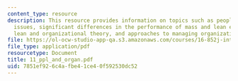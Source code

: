 ```yaml
---
content_type: resource
description: This resource provides information on topics such as people and organizational
  issues, significant differences in the performance of mass and lean enterprises,
  lean and organizational theory, and approaches to managing organizational effectiveness.
file: https://ol-ocw-studio-app-qa.s3.amazonaws.com/courses/16-852j-integrating-the-lean-enterprise-fall-2005/7851ef926c4afbe41ce40f592530dc52_11_ppl_and_organ.pdf
file_type: application/pdf
resourcetype: Document
title: 11_ppl_and_organ.pdf
uid: 7851ef92-6c4a-fbe4-1ce4-0f592530dc52
---
```

